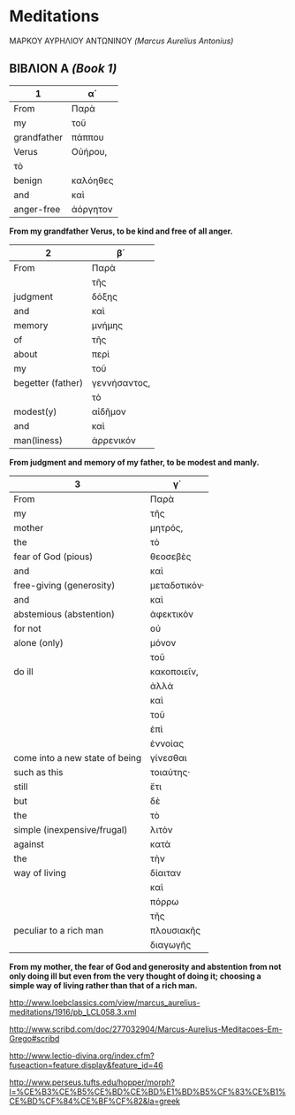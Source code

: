 # Meditations

ΜΑΡΚΟΥ ΑΥΡΗΛΙΟΥ ΑΝΤΩΝΙΝΟΥ <i>(Marcus Aurelius Antonius)</i>


## ΒΙΒΛΙΟΝ Α <i>(Book 1)</i>

1  |  α΄
--- | ---
From | Παρὰ
my | τοῦ 
grandfather | πάππου 
Verus | Οὐήρου, 
 | τὸ 
benign | καλόηθες 
and | καὶ 
anger-free | ἀόργητον

<b>From my grandfather Verus, to be kind and free of all anger.</b>

 2  |  β΄
--- | ---
From | Παρὰ 
     | τῆς 
judgment | δόξης 
and  | καὶ 
memory | μνήμης 
of   | τῆς 
about | περὶ 
my    | τοῦ 
begetter (father) | γεννήσαντος, 
     | τὸ 
modest(y) | αἰδῆμον 
and  | καὶ 
man(liness)  | ἀρρενικόν

<b>From judgment and memory of my father, to be modest and manly.</b>

3   |   γ΄
--- | ---
From | Παρὰ 
my   | τῆς 
mother    | μητρός, 
the | τὸ 
fear of God (pious)    | θεοσεβὲς 
and    | καὶ 
free-giving (generosity)    | μεταδοτικόν· 
and    | καὶ 
abstemious (abstention)    | ἀφεκτικὸν 
for not    | οὐ 
alone (only)    | μόνον 
    | τοῦ 
do ill   | κακοποιεῖν, 
    | ἀλλὰ 
    | καὶ 
    | τοῦ 
    | ἐπὶ 
    | ἐννοίας 
come into a new state of being    | γίνεσθαι 
such as this    | τοιαύτης· 
still    | ἔτι 
but    | δὲ 
the    | τὸ 
simple (inexpensive/frugal)    | λιτὸν 
against    | κατὰ 
the    | τὴν 
way of living    | δίαιταν 
    | καὶ 
    | πόρρω 
    | τῆς 
peculiar to a rich man    | πλουσιακῆς 
    | διαγωγῆς

<b>From my mother, the fear of God and generosity and abstention from not only doing ill but even from the very thought of doing it; choosing a simple way of living rather than that of a rich man.</b>

http://www.loebclassics.com/view/marcus_aurelius-meditations/1916/pb_LCL058.3.xml

http://www.scribd.com/doc/277032904/Marcus-Aurelius-Meditacoes-Em-Grego#scribd

http://www.lectio-divina.org/index.cfm?fuseaction=feature.display&feature_id=46

http://www.perseus.tufts.edu/hopper/morph?l=%CE%B3%CE%B5%CE%BD%CE%BD%E1%BD%B5%CF%83%CE%B1%CE%BD%CF%84%CE%BF%CF%82&la=greek
